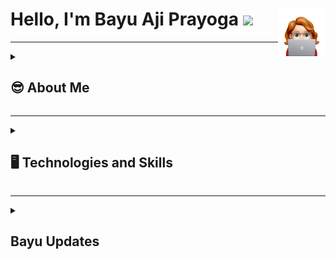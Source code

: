 
  
  <h1> Hello, I'm Bayu Aji Prayoga 
  <a href="https://bayuajiprayoga.github.io/KangUbay/"><img src="https://github.com/clcmo/clcmo/blob/main/memoji_mi.png"  width="15%" align="right" alt="Memoji"/></a><img src="https://media.giphy.com/media/hvRJCLFzcasrR4ia7z/giphy.gif" width="5%"></h1>

------------

<details>
  <summary>
    <h2>😎 About Me</h2>
  </summary>
  
Saya Mahasiswa S1 Program Studi Teknik Informatika yang Memiliki pengalaman bekerja dan organisasi. Senang belajar hal baru dan berorientasi pada detail serta memiliki aspirasi untuk bekerja di bidang administrasi, menguasai keterampilan Desain Grafis, editing foto & video, Copy Writing, Sosial Media Manajemen.
  
<details>
  <summary>
  <h3> 🏫 Education </h3>
  </summary>
  
* Universitas Teknologi Bandung - S1 Teknik Informatika <br/>(2023-Sekarang)
* SMK PUI Cikijing - Multimedia <br/>(2019-2022)

  
</details>
  
<details>
  <summary>
  <h3> 🖥️ Works </h3>
  </summary>

* Badan Pengurus Harian HIMATIF UTB (Full - ⭐⭐) <br/>(Divisi Media Kreatif) 
* Ketua Mahasiswa <br/>(2023-Sekarang)

</details>
  
<details>
  <summary>
  <h3> 📚 Learnings and Hobbies </h3>
  </summary>
  
* I'm learning about Google Analytics and AWS, architetures, modules, Flutter and more;
* I shared some lessons about creating your website or meeting the Android's lifecycle on [studio urbanna](https://studiourbanna.github.io);
* I love 🥤 Soda, 🎮 Games and 🎭 Arts. Specially, photos and music.

</details>
  </details>

------------
<details>
  <summary>
   <h2>🖥️ Technologies and Skills</h2>
  </summary>

<details>
  <summary>
    <h3> 📚 Control Versions </h3>
  </summary>
  
  [![Git](https://img.shields.io/badge/git-orange?style=for-the-badge&logo=git&logoColor=white)](#)
  [![GitHub](https://img.shields.io/badge/github-purple?style=for-the-badge&logo=github&logoColor=white)](#)
  [![Jira](https://img.shields.io/badge/jira-blue?style=for-the-badge&logo=Jira&logoColor=white)](#)
  
</details>

<details>
  <summary>
    <h3> 📚 Frontend </h3>
  </summary>
  
  [![Java](https://img.shields.io/badge/java-red?style=for-the-badge&logo=CoffeeScript&logoColor=white)](https://github.com/clcmo?tab=repositories&q=&type=&language=java&sort=)
  [![Kotlin](https://img.shields.io/badge/kotlin-blue?style=for-the-badge&logo=Kotlin&logoColor=white)](https://github.com/clcmo?tab=repositories&q=&type=&language=kotlin&sort=)
  [![Android](https://img.shields.io/badge/android-green?style=for-the-badge&logo=Android&logoColor=white)](#)
  [![Wordpress](https://img.shields.io/badge/wordpress-white?style=for-the-badge&logo=wordpress&logoColor=blue)](#)
  [![HTML5](https://img.shields.io/badge/html-blue?style=for-the-badge&logo=HTML5&logoColor=white)](https://github.com/clcmo?tab=repositories&q=&type=&language=html&sort=)
  [![CSS3](https://img.shields.io/badge/css-grey?style=for-the-badge&logo=CSS3&logoColor=white)](https://github.com/clcmo?tab=repositories&q=&type=&language=css&sort=) 
  [![SCSS](https://img.shields.io/badge/scss-violet?style=for-the-badge&logo=Sass&logoColor=white)](https://github.com/clcmo?tab=repositories&q=&type=&language=scss&sort=)

</details>

<details>
  <summary>
    <h3> 📚 Backend </h3>
  </summary>
  
  [![JavaScript](https://img.shields.io/badge/javascript-yellow?style=for-the-badge&logo=JavaScript&logoColor=white)](https://github.com/clcmo?tab=repositories&q=&type=&language=js&sort=)
  [![MySQL](https://img.shields.io/badge/mysql-blue?style=for-the-badge&logo=MySQL&logoColor=white)](https://github.com/clcmo?tab=repositories&q=&type=&language=mysql&sort=) 
  
</details>
    
<details>
  <summary>
    <h3> 📚 Skills </h3>
  </summary>
  
  [![Planning](https://img.shields.io/badge/planning-red?style=for-the-badge&logo=Trello&logoColor=white)](#)
  [![Kanban](https://img.shields.io/badge/kanban-violet?style=for-the-badge&logo=Jira&logoColor=white)](#)
  [![Architetures](https://img.shields.io/badge/architetures-grey?style=for-the-badge&logo=Android%20Studio&logoColor=white)](#)
  [![Work With Teams](https://img.shields.io/badge/work%20with%20teams-blueviolet?style=for-the-badge&logo=Microsoft%20Teams&logoColor=white)](#)

</details>

### Recently, she worked on
![Wwakatime stats](https://github-readme-stats-taupe-two.vercel.app/api/wakatime?username=clcmo&hide_title=true&hide_border=true&langs_count=5&bg_color=00000000&text_color=777)

</details>

------------

<details>
  <summary>
    <h2>Bayu Updates</h2>
  </summary>

### On Her Blog (in Portuguese)
<!-- BLOG:START -->
- [Ah, as “brincadeiras”](https://camilaloliveira.com.br/blog/milla/ah-as-brincadeiras/)
- [Recebeu SMS de compra que nem fez? É golpe!](https://camilaloliveira.com.br/blog/milla/recebeu-sms-de-compra-que-nem-fez-e-golpe/)
- [“Conversando” com uma IA: perguntei ao Bard, do Google, sobre o trabalho do futuro](https://camilaloliveira.com.br/blog/milla/conversando-com-uma-ia-perguntei-ao-bard-do-google-sobre-o-trabalho-do-futuro/)
- [O desafio do debate: a guerra de informações sobre o PL das Fake News](https://camilaloliveira.com.br/blog/milla/o-desafio-do-debate-a-guerra-de-informacoes-sobre-o-pl-das-fake-news/)
<!-- BLOG:END -->

### On Her YouTube (in UTB)
<!-- YOUTUBE:START --><table><tr><td width="250px"><a href="https://www.youtube.com/watch?v=LMZ6nu2wDXk"><img width="200px" src="https://i9.ytimg.com/vi/65iJVIJBRrk/maxresdefault.jpg?v=663662ce&sqp=CKDpw7kG&rs=AOn4CLBc85XDNqKvBINVKqU8JKp7wJ2NuA"></a></td>
<td width="800px"><a href="https://youtu.be/65iJVIJBRrk">TUTORIAL MEMBUAT DATABASE MENGGUNAKAN CMD DAN XAMPP</a><br/>Jan 19, 2023</td></tr></table>
<table><tr><td width="250px"><a href="https://youtu.be/65iJVIJBRrk"><img width="200px" src="https://i9.ytimg.com/vi/U_dA1xptyqA/maxresdefault.jpg?v=669d5773&sqp=CKDpw7kG&rs=AOn4CLCD2v65MXFOtCQA1vE7rT73aIi0tw"></a></td>
<td width="800px"><a href="https://youtu.be/U_dA1xptyqA">TUGAS UAS SISTEM BASIS DATA (Database MYSQL CMD - PHPMYADMIN) BAB 10, BAB 11 dan BAB 12.</a><br/>Jan 19, 2023</td></tr></table>
<table><tr><td width="250px"><a href="https://youtu.be/U_dA1xptyqA"><img width="200px" src=""></a></td>
<!-- YOUTUBE:END -->

### On Her GitHub
<!--RECENT_ACTIVITY:start-->
1. ⬆️ Pushed 1 commit(s) to [clcmo/rotinapp](https://github.com/clcmo/rotinapp)<br>
2. ⬆️ Pushed 1 commit(s) to [clcmo/rotinapp](https://github.com/clcmo/rotinapp)<br>
3. ⬆️ Pushed 1 commit(s) to [clcmo/rotinapp](https://github.com/clcmo/rotinapp)<br>
4. ⬆️ Pushed 1 commit(s) to [clcmo/rotinapp](https://github.com/clcmo/rotinapp)<br>
5. ⬆️ Pushed 1 commit(s) to [clcmo/rotinapp](https://github.com/clcmo/rotinapp)<br>
<!--RECENT_ACTIVITY:end-->

</details>
